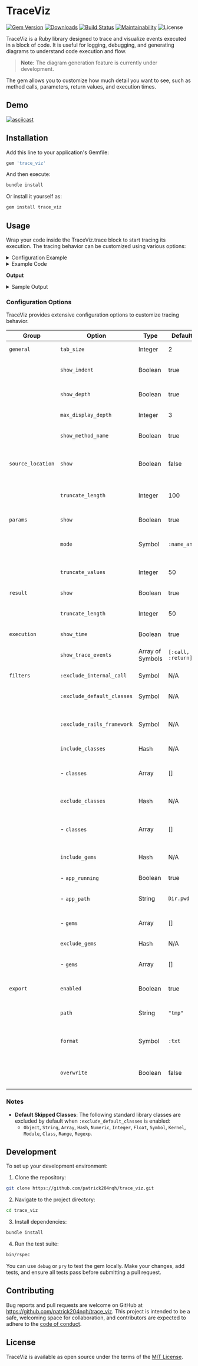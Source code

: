 # TraceViz

[![Gem Version](https://badge.fury.io/rb/trace_viz.svg)](https://rubygems.org/gems/trace_viz)
[![Downloads](https://img.shields.io/gem/dt/trace_viz)](https://rubygems.org/gems/trace_viz)
[![Build Status](https://github.com/patrick204nqh/trace_viz/actions/workflows/main.yml/badge.svg)](https://github.com/patrick204nqh/trace_viz/actions)
[![Maintainability](https://api.codeclimate.com/v1/badges/e97579abe66f3477e71d/maintainability)](https://codeclimate.com/github/patrick204nqh/trace_viz/maintainability)
![License](https://img.shields.io/github/license/patrick204nqh/trace_viz)

TraceViz is a Ruby library designed to trace and visualize events executed in a block of code. It is useful for logging, debugging, and generating diagrams to understand code execution and flow.

> **Note:** The diagram generation feature is currently under development.

The gem allows you to customize how much detail you want to see, such as method calls, parameters, return values, and execution times.

## Demo

[![asciicast](https://asciinema.org/a/pKjqLFNPxQFQWucTzcGMpt6QE.svg)](https://asciinema.org/a/pKjqLFNPxQFQWucTzcGMpt6QE)

## Installation

Add this line to your application's Gemfile:

```bash
gem 'trace_viz'
```

And then execute:

```bash
bundle install
```

Or install it yourself as:

```bash
gem install trace_viz
```

## Usage

Wrap your code inside the TraceViz.trace block to start tracing its execution. The tracing behavior can be customized using various options:

<details>
  <summary>Configuration Example</summary>

```ruby
TraceViz.trace(
  general: {
    tab_size: 4,
    show_indent: true,
    show_depth: true,
    max_display_depth: 3,
    show_method_name: true,
  },
  source_location: {
    show: false,
    truncate_length: 100,
  },
  params: {
    show: true,
    mode: :name_and_value,
    truncate_values: 50,
  },
  result: {
    show: true,
    truncate_length: 50,
  },
  execution: {
    show_time: true,
    show_trace_events: [:call, :return],
  },
  filters: [
    :exclude_internal_call,
    :exclude_default_classes,
    ...
  ],
  export: {
    enabled: true,
    path: "tmp",
    format: :txt,
    overwrite: false,
  }
) do
  # Your code here
end
```

</details>

<details>
  <summary>Example Code</summary>

```ruby
class Example
  def perform_task(x, y)
    result = add_numbers(x, y)
    log_result(result)
    result
  end

  def add_numbers(a, b)
    sleep(0.1)
    sum = a + b
    multiply_by_factor(sum, 2)
  end

  def multiply_by_factor(value, factor)
    sleep(0.05)
    value * factor
  end

  def log_result(result)
    sleep(0.02)
    puts "Final result: #{result}"
  end
end

TraceViz.trace(
  general: {
    tab_size: 4,
    show_indent: true,
    show_depth: true,
    max_display_depth: 3,
    show_method_name: true,
  },
  source_location: {
    show: false,
    truncate_length: 100,
  },
  params: {
    show: true,
    mode: :name_and_value,
    truncate_values: 50,
  },
  result: {
    show: true,
    truncate_length: 50,
  },
  execution: {
    show_time: true,
    show_trace_events: [:call, :return],
  },
  filters: [
    :exclude_internal_call,
    include_classes: [Example]
  ],
  export: {
    enabled: true,
    path: "tmp",
    format: :txt,
    overwrite: false,
  }
) do
  example = Example.new
  example.perform_task(5, 7)
end
```

</details>

**Output**

<details>
  <summary>Sample Output</summary>

```bash
🚀   [START]   #depth:0 Example#perform_task (5, 7)
🚀   [START]       #depth:1 Example#add_numbers (5, 7)
🚀   [START]           #depth:2 Example#multiply_by_factor (12, 2)
🏁   [FINISH]          #depth:2 Example#multiply_by_factor #=> 24
🏁   [FINISH]      #depth:1 Example#add_numbers #=> 24
🚀   [START]       #depth:1 Example#log_result (24)
Final result: 24
🏁   [FINISH]      #depth:1 Example#log_result #=> nil
🏁   [FINISH]  #depth:0 Example#perform_task #=> 24
```

</details>

### Configuration Options

TraceViz provides extensive configuration options to customize tracing behavior.

| Group             | Option                     | Type             | Default Value      | Description                                                       |
| ----------------- | -------------------------- | ---------------- | ------------------ | ----------------------------------------------------------------- |
| `general`         | `tab_size`                 | Integer          | 2                  | Number of spaces for indentation.                                 |
|                   | `show_indent`              | Boolean          | true               | Enables visual indentation for nested calls.                      |
|                   | `show_depth`               | Boolean          | true               | Displays the depth level of the method call.                      |
|                   | `max_display_depth`        | Integer          | 3                  | Maximum depth of calls to display.                                |
|                   | `show_method_name`         | Boolean          | true               | Logs the name of the method being executed.                       |
| `source_location` | `show`                     | Boolean          | false              | Logs the source file and line number for methods.                 |
|                   | `truncate_length`          | Integer          | 100                | Maximum length of displayed source location information.          |
| `params`          | `show`                     | Boolean          | true               | Logs method parameters.                                           |
|                   | `mode`                     | Symbol           | `:name_and_value`  | Parameter display mode (`:name`, `:value`, or `:name_and_value`). |
|                   | `truncate_values`          | Integer          | 50                 | Maximum length of parameter values to display.                    |
| `result`          | `show`                     | Boolean          | true               | Logs method return values.                                        |
|                   | `truncate_length`          | Integer          | 50                 | Maximum length of return value logs.                              |
| `execution`       | `show_time`                | Boolean          | true               | Logs execution time for methods.                                  |
|                   | `show_trace_events`        | Array of Symbols | `[:call, :return]` | Specifies the trace events to log (e.g., `:call`, `:return`).     |
| `filters`         | `:exclude_internal_call`   | Symbol           | N/A                | Exclude internal Ruby calls.                                      |
|                   | `:exclude_default_classes` | Symbol           | N/A                | Skip logging standard library classes.                            |
|                   | `:exclude_rails_framework` | Symbol           | N/A                | Ignore Rails framework classes and methods.                       |
|                   | `include_classes`          | Hash             | N/A                | Specify classes to include in tracing.                            |
|                   | - `classes`                | Array            | []                 | List of class names to include (e.g., `["ClassName"]`).           |
|                   | `exclude_classes`          | Hash             | N/A                | Specify classes to exclude from tracing.                          |
|                   | - `classes`                | Array            | []                 | List of class names to exclude (e.g., `["ClassName"]`).           |
|                   | `include_gems`             | Hash             | N/A                | Include specific gems or runtime application gems.                |
|                   | - `app_running`            | Boolean          | true               | Include the code of the application.                              |
|                   | - `app_path`               | String           | `Dir.pwd`          | Path to the application (e.g., `Dir.pwd`).                        |
|                   | - `gems`                   | Array            | []                 | List of gems to include (e.g., `["gem1", "gem2"]`).               |
|                   | `exclude_gems`             | Hash             | N/A                | Exclude specified gems.                                           |
|                   | - `gems`                   | Array            | []                 | List of gems to exclude (e.g., `["excluded_gem"]`).               |
| `export`          | `enabled`                  | Boolean          | true               | Enables or disables exporting of trace logs.                      |
|                   | `path`                     | String           | `"tmp"`            | Directory for exported trace logs.                                |
|                   | `format`                   | Symbol           | `:txt`             | Format for trace logs (`:txt` or other supported formats).        |
|                   | `overwrite`                | Boolean          | false              | Prevents overwriting of existing exported files.                  |

### Notes

- **Default Skipped Classes**: The following standard library classes are excluded by default when `:exclude_default_classes` is enabled:
  - `Object`, `String`, `Array`, `Hash`, `Numeric`, `Integer`, `Float`, `Symbol`, `Kernel`, `Module`, `Class`, `Range`, `Regexp`.

## Development

To set up your development environment:

1. Clone the repository:

```bash
git clone https://github.com/patrick204nqh/trace_viz.git
```

2. Navigate to the project directory:

```bash
cd trace_viz
```

3. Install dependencies:

```bash
bundle install
```

4. Run the test suite:

```bash
bin/rspec
```

You can use `debug` or `pry` to test the gem locally. Make your changes, add tests, and ensure all tests pass before submitting a pull request.

## Contributing

Bug reports and pull requests are welcome on GitHub at https://github.com/patrick204nqh/trace_viz. This project is intended to be a safe, welcoming space for collaboration, and contributors are expected to adhere to the [code of conduct](https://github.com/patrick204nqh/trace_viz/blob/main/CODE_OF_CONDUCT.md).

## License

TraceViz is available as open source under the terms of the [MIT License](https://opensource.org/licenses/MIT).

